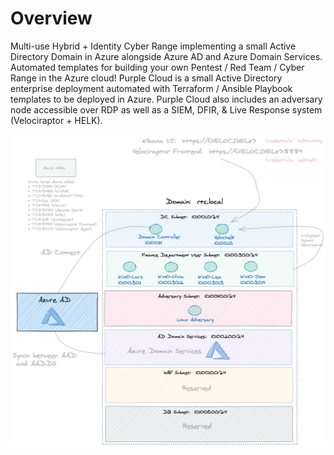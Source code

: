 # Overview
Multi-use Hybrid + Identity Cyber Range implementing a small Active Directory Domain
in Azure alongside Azure AD and Azure Domain Services.  Automated templates
 for building your own Pentest / Red Team / Cyber Range in the Azure cloud!  Purple
Cloud is a small Active Directory enterprise deployment automated with Terraform /
 Ansible Playbook templates to be deployed in Azure.  Purple Cloud also includes
an adversary node accessible over RDP as well as a SIEM, DFIR, & Live Response
 system (Velociraptor + HELK).

![](./images/pce.png)

